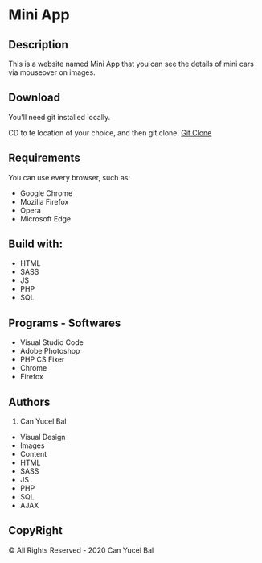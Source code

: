 # Mini App

## Description 

This is a website named Mini App that you can see the details of mini cars via mouseover on images.

## Download
You'll need git installed locally.

CD to te location of your choice, and then git clone.
[Git Clone](https://github.com/canyucelbal/bal_can_miniapp.git)

## Requirements
You can use every browser, such as:
<ul>
	<li>Google Chrome</li>
	<li>Mozilla Firefox</li>
	<li>Opera</li>
	<li>Microsoft Edge</li>
</ul>

## Build with:
<ul>
	<li>HTML</li>
	<li>SASS</li>
	<li>JS</li>
    <li>PHP</li>
    <li>SQL</li>
</ul>

## Programs - Softwares
<ul>
	<li>Visual Studio Code</li>
	<li>Adobe Photoshop</li>
    <li>PHP CS Fixer</li>
	<li>Chrome</li>
	<li>Firefox</li>
</ul>

## Authors
1. Can Yucel Bal
<ul>
	<li>Visual Design</li>
	<li>Images</li>
	<li>Content</li>
	<li>HTML</li>
	<li>SASS</li>
	<li>JS</li>
	<li>PHP</li>
    <li>SQL</li>
    <li>AJAX</li>

</ul>

## CopyRight
© All Rights Reserved - 2020 Can Yucel Bal
